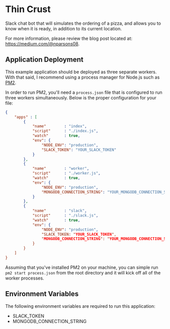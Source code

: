 # Thin Crust
Slack chat bot that will simulates the ordering of a pizza, and allows you to know when it is ready, in addition to its current location.

For more information, please review the blog post located at: https://medium.com/@nparsons08.

## Application Deployment

This example application should be deployed as three separate workers. With that said, I recommend using a process manager for Node.js such as [PM2](https://github.com/Unitech/pm2).

In order to run PM2, you'll need a `process.json` file that is configured to run three workers simultaneously. Below is the proper configuration for your file:

```json
{
    "apps" : [
        {
            "name"        : "index",
            "script"      : "./index.js",
            "watch"       : true,
            "env": {
                "NODE_ENV": "production",
                "SLACK_TOKEN": "YOUR_SLACK_TOKEN"
            }
        },
        {
            "name"        : "worker",
            "script"      : "./worker.js",
            "watch"       : true,
            "env": {
                "NODE_ENV": "production",
                "MONGODB_CONNECTION_STRING": "YOUR_MONGODB_CONNECTION_STRING"
            }
        },
        {
            "name"        : "slack",
            "script"      : "./slack.js",
            "watch"       : true,
            "env": {
                "NODE_ENV": "production",
                "SLACK_TOKEN: "YOUR_SLACK_TOKEN",
                "MONGODB_CONNECTION_STRING": "YOUR_MONGODB_CONNECTION_STRING"
            }
        }
    ]
}
```

Assuming that you've installed PM2 on your machine, you can simple run `pm2 start process.json` from the root directory and it will kick off all of the worker processes.

## Environment Variables

The following environment variables are required to run this application:

* SLACK_TOKEN
* MONGODB_CONNECTION_STRING
